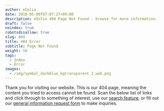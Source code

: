 ```yaml
---
author: eSolia
date: 2018-05-06T07:07:27+09:00
description: eSolia 404 Page Not Found - browse for more information.
draft: false
noindex: true
robotsdisallow: true
slug: 404
title: 404 Error
subtitle: Page Not Found
weight: 10
tags:
  - Index
  - Error
images:
  - /img/symbol_darkblue_bgtransparent 2_web.png
---
```


Thank you for visiting our website. This is our 404 page, meaning the content you tried to access cannot be found. Scan the below list of links and click through to something of interest, use our [search feature](/search), or fill out our [general information request form](/info-request/) to make inquiries. 
